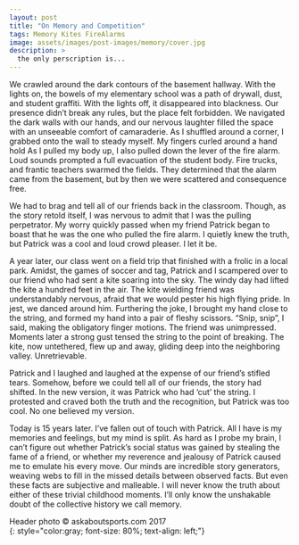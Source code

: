 ```yaml
---
layout: post
title: "On Memory and Competition"
tags: Memory Kites FireAlarms 
image: assets/images/post-images/memory/cover.jpg
description: >
  the only perscription is...
---
```

We crawled around the dark contours of the basement hallway. With the lights on, the bowels of my elementary school was a path of drywall, dust, and student graffiti. With the lights off, it disappeared into blackness. Our presence didn’t break any rules, but the place felt forbidden. We navigated the dark walls with our hands, and our nervous laughter filled the space with an unseeable comfort of camaraderie. As I shuffled around a corner, I grabbed onto the wall to steady myself. My fingers curled around a hand hold As I pulled my body up, I also pulled down the lever of the fire alarm. Loud sounds prompted a full evacuation of the student body. Fire trucks, and frantic teachers swarmed the fields. They determined that the alarm came from the basement, but by then we were scattered and consequence free. 

We had to brag and tell all of our friends back in the classroom. Though, as the story retold itself, I was nervous to admit that I was the pulling perpetrator. My worry quickly passed when my friend Patrick began to boast that he was the one who pulled the fire alarm. I quietly knew the truth, but Patrick was a cool and loud crowd pleaser. I let it be. 

A year later, our class went on a field trip that finished with a frolic in a local park. Amidst, the games of soccer and tag, Patrick and I scampered over to our friend who had sent a kite soaring into the sky. The windy day had lifted the kite a hundred feet in the air. The kite wielding friend was understandably nervous, afraid that we would pester his high flying pride. In jest, we danced around him. Furthering the joke, I brought my hand close to the string, and formed my hand into a pair of fleshy scissors. “Snip, snip”, I said, making the obligatory finger motions. The friend was unimpressed. Moments later a strong gust tensed the string to the point of breaking. The kite, now untethered, flew up and away, gliding deep into the neighboring valley. Unretrievable. 

Patrick and I laughed and laughed at the expense of our friend’s stifled tears. Somehow, before we could tell all of our friends, the story had shifted. In the new version, it was Patrick who had ‘cut’ the string. I protested and craved both the truth and the recognition, but Patrick was too cool. No one believed my version. 

Today is 15 years later. I’ve fallen out of touch with Patrick. All I have is my memories and feelings, but my mind is split. As hard as I probe my brain, I can’t figure out whether Patrick’s social status was gained by stealing the fame of a friend, or whether my reverence and jealousy of Patrick caused me to emulate his every move. 
Our minds are incredible story generators, weaving webs to fill in the missed details between observed facts. But even these facts are subjective and malleable. I will never know the truth about either of these trivial childhood moments. I’ll only know the unshakable doubt of the collective history we call memory. 

Header photo &copy; askaboutsports.com 2017<br>
{: style="color:gray; font-size: 80%; text-align: left;"}